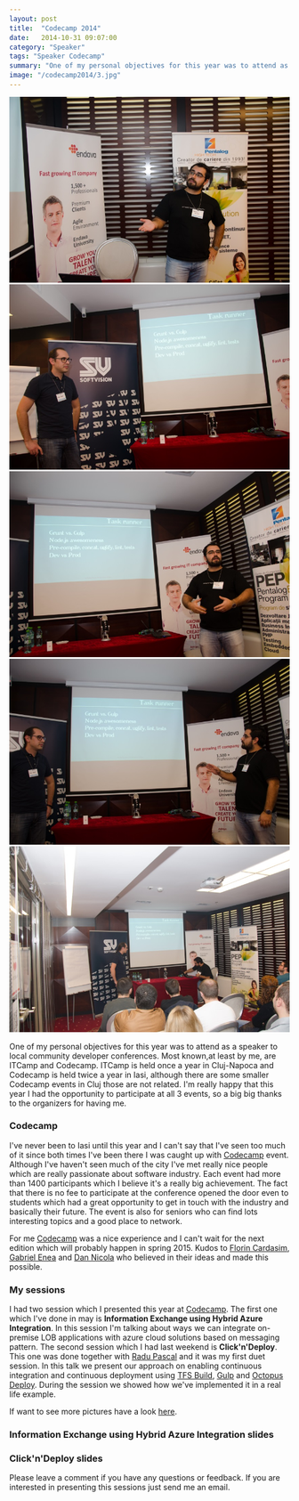 ```yaml
---
layout: post
title:  "Codecamp 2014"
date:   2014-10-31 09:07:00
category: "Speaker"
tags: "Speaker Codecamp"
summary: "One of my personal objectives for this year was to attend as a speaker to local community developer conferences. Most known,at least by me, are ITCamp and Codecamp. ITCamp is held once a year in Cluj-Napoca and Codecamp is held twice a year in Iasi, although there are some smaller Codecamp events in Cluj those are not related. I'm really happy that this year I had the opportunity to participate at all 3 events, so a big big thanks to the organizers for having me."
image: "/codecamp2014/3.jpg"
---
```

<div class="owl-carousel text-left" data-navigation="true" data-singleitem="true" data-autoplay="true" data-transition="fade">
	<div class="item dragCursor">
		<img src="/assets/images/posts/codecamp2014/1.jpg" class="img-responsive"  alt="img" />
	</div>
	<div class="item dragCursor">
		<img src="/assets/images/posts/codecamp2014/2.jpg" class="img-responsive" alt="img" />
	</div>
	<div class="item dragCursor">
		<img src="/assets/images/posts/codecamp2014/3.jpg" class="img-responsive" alt="img" />
	</div>
	<div class="item dragCursor">
		<img src="/assets/images/posts/codecamp2014/4.jpg" class="img-responsive" alt="img" />
	</div>
	<div class="item dragCursor">
		<img src="/assets/images/posts/codecamp2014/5.jpg" class="img-responsive" alt="img" />
	</div>
</div>					

<p class="dropcap">One of my personal objectives for this year was to attend as a speaker to local community developer conferences. Most known,at least by me, are ITCamp and Codecamp. ITCamp is held once a year in Cluj-Napoca and Codecamp is held twice a year in Iasi, although there are some smaller Codecamp events in Cluj those are not related. I'm really happy that this year I had the opportunity to participate at all 3 events, so a big big thanks to the organizers for having me.</p>



### Codecamp ###

I've never been to Iasi until this year and I can't say that I've seen too much of it since both times I've been there I was caught up with [Codecamp](http://iasi.codecamp.ro/) event. Although I've haven't seen much of the city I've met really nice people which are really passionate about software industry. Each event had more than 1400 participants which I believe it's a really big achievement. The fact that there is no fee to participate at the conference opened the door even to students which had a great opportunity to get in touch with the industry and basically their future. The event is also for seniors who can find lots interesting topics and a good place to network.

For me [Codecamp](http://iasi.codecamp.ro/) was a nice experience and I can't wait for the next edition which will probably happen in spring 2015. Kudos to [Florin Cardasim](https://ro.linkedin.com/in/cardasim), [Gabriel Enea](https://www.linkedin.com/in/gabrielenea) and [Dan Nicola](http://ro.linkedin.com/in/dannicola) who believed in their ideas and made this possible.


### My sessions ###

I had two session which I presented this year at [Codecamp](http://iasi.codecamp.ro/). The first one which I've done in may is **Information Exchange using Hybrid Azure Integration**. In this session I'm talking about ways we can integrate on-premise LOB applications with azure cloud solutions based on messaging pattern. The second session which I had last weekend is **Click'n'Deploy**. This one was done together with [Radu Pascal](http://www.radupascal.com/) and it was my first duet session. In this talk we present our approach on enabling continuous integration and continuous deployment using [TFS Build](http://www.visualstudio.com/en-us/get-started/build-your-apps-vs.aspx), [Gulp](http://gulpjs.com/) and [Octopus Deploy](https://octopusdeploy.com/). During the session we showed how we've implemented it in a real life example.

If want to see more pictures have a look [here](https://plus.google.com/photos/107459365520380827818/albums/6076078203903397409).

### Information Exchange using Hybrid Azure Integration slides ###

<script async class="speakerdeck-embed" data-id="6ed4e240af78013157f156ebe6298001" data-ratio="1.77777777777778" src="//speakerdeck.com/assets/embed.js"></script>

### Click'n'Deploy slides ###

<script async class="speakerdeck-embed" data-id="b0db24f042710132bd3a62fe72f26203" data-ratio="1.77777777777778" src="//speakerdeck.com/assets/embed.js"></script>

Please leave a comment if you have any questions or feedback. If you are interested in presenting this sessions just send me an email.